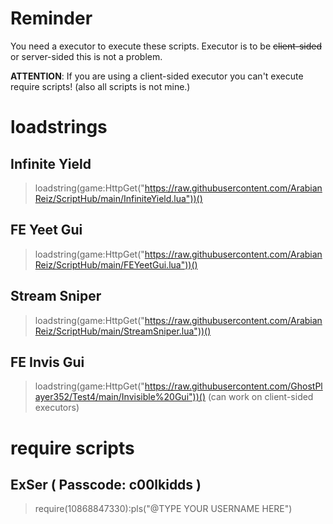 # Reminder
You need a executor to execute these scripts. Executor is to be ~~client-sided~~ or server-sided this is not a problem.

**ATTENTION**: If you are using a client-sided executor you can't execute require scripts! (also all scripts is not mine.)

# **loadstrings**

## Infinite Yield
> loadstring(game:HttpGet("https://raw.githubusercontent.com/ArabianReiz/ScriptHub/main/InfiniteYield.lua"))()

## FE Yeet Gui
> loadstring(game:HttpGet("https://raw.githubusercontent.com/ArabianReiz/ScriptHub/main/FEYeetGui.lua"))()

## Stream Sniper
> loadstring(game:HttpGet("https://raw.githubusercontent.com/ArabianReiz/ScriptHub/main/StreamSniper.lua"))()

## FE Invis Gui
> loadstring(game:HttpGet("https://raw.githubusercontent.com/GhostPlayer352/Test4/main/Invisible%20Gui"))()
> (can work on client-sided executors)

# **require scripts**

## ExSer ( Passcode: c00lkidds )
> require(10868847330):pls("@TYPE YOUR USERNAME HERE")
